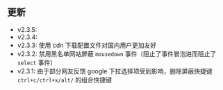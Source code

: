 ## 更新

- v2.3.5: 
- v2.3.4: 
- v2.3.3: 使用 cdn 下载配置文件对国内用户更加友好
- v2.3.2: 禁用黑名单网站屏蔽 `mousedown` 事件（阻止了事件冒泡进而阻止了 `select` 事件）
- v2.3.1: 由于部分网友反馈 google 下拉选择项受到影响，删除屏蔽快捷键 `ctrl+c/ctrl+x/alt/` 的组合快捷键
